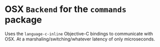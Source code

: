 OSX `Backend` for the `commands` package
========================================

Uses the `language-c-inline` Objective-C bindings to communicate with OSX. At a marshaling/switching/whatever latency of only microseconds.

